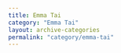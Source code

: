```yaml
---
title: Emma Tai
category: "Emma Tai"
layout: archive-categories
permalink: "category/emma-tai"
---
```

